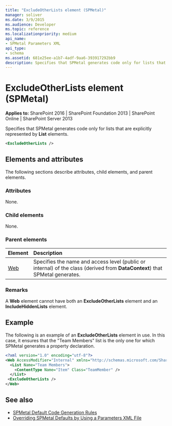 ```yaml
---
title: "ExcludeOtherLists element (SPMetal)"
manager: soliver
ms.date: 3/9/2015
ms.audience: Developer
ms.topic: reference
ms.localizationpriority: medium
api_name:
- SPMetal Parameters XML
api_type:
- schema
ms.assetid: 681e25ee-a1b7-4adf-9aa6-393917292bb9
description: Specifies that SPMetal generates code only for lists that are explicitly represented by List elements.
---
```


# ExcludeOtherLists element (SPMetal)

**Applies to:** SharePoint 2016 | SharePoint Foundation 2013 | SharePoint Online | SharePoint Server 2013

Specifies that SPMetal generates code only for lists that are explicitly represented by **List** elements.

```XML
<ExcludeOtherLists />
```

## Elements and attributes

The following sections describe attributes, child elements, and parent elements.

### Attributes

None.

### Child elements

None.

### Parent elements

|**Element**|**Description**|
|:-----|:-----|
|[Web](web-spmetal.md) <br/> |Specifies the name and access level (public or internal) of the class (derived from **DataContext**) that SPMetal generates.  <br/> |

### Remarks

A **Web** element cannot have both an **ExcludeOtherLists** element and an **IncludeHiddenLists** element.

## Example

The following is an example of an **ExcludeOtherLists** element in use. In this case, it ensures that the "Team Members" list is the only one for which SPMetal generates a property declaration.

```XML
<?xml version="1.0" encoding="utf-8"?>
<Web AccessModifier="Internal" xmlns="http://schemas.microsoft.com/SharePoint/2009/spmetal">
  <List Name="Team Members">
    <ContentType Name="Item" Class="TeamMember" />
  </List>
 <ExcludeOtherLists />
</Web>

```

## See also

- [SPMetal Default Code Generation Rules](https://msdn.microsoft.com/library/873ac65e-425e-40f3-9ef6-753d3cda1436%28Office.15%29.aspx)
- [Overriding SPMetal Defaults by Using a Parameters XML File](https://msdn.microsoft.com/library/209359b2-bd46-47b6-837d-3c0c2005cb19%28Office.15%29.aspx)
